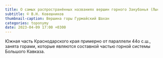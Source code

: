 ```yaml
---
title: О самых распространённых названиях вершин горного Закубанья (Лысая, Шахан, Бикет, Пикет и другие)
subtitle: © В.Н. Ковешников
thumbnail-caption: Вершина горы Гурмайский Шахан
categories: toponymy
date: 2023-04-09 17:00 +0300
---
```

Южная часть Краснодарского края примерно от параллели 44о с.ш., занята горами, которые являются составной частью горной системы Большого Кавказа.